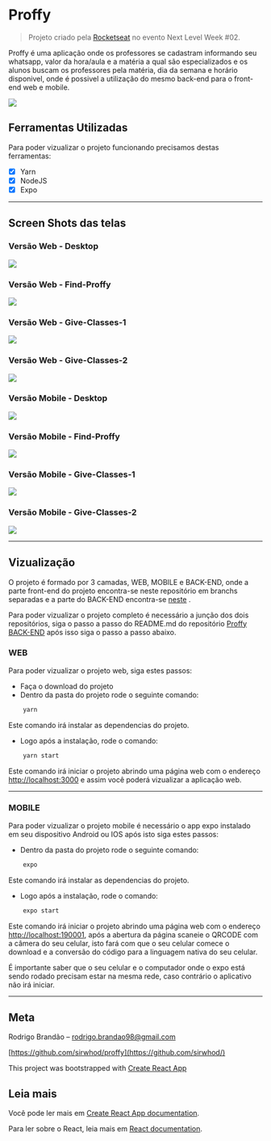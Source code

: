 # Proffy
> Projeto criado pela [Rocketseat](https://rocketseat.com.br) no evento Next Level Week #02.


Proffy é uma aplicação onde os professores se cadastram informando seu whatsapp, valor da hora/aula e a matéria a qual são especializados e os alunos buscam os professores pela matéria, dia da semana e horário disponivel, onde é possivel a utilização do mesmo back-end para o front-end web e mobile.

![](./src/assets/images/logo-header.svg)

## Ferramentas Utilizadas

Para poder vizualizar o projeto funcionando precisamos destas ferramentas:

- [x] Yarn
- [x] NodeJS
- [X] Expo

***
## Screen Shots das telas

### Versão Web - Desktop

![](./public/images/capa-web-desktop.JPG)

### Versão Web - Find-Proffy

![](./public/images/find-proffy.JPG)

### Versão Web - Give-Classes-1

![](./public/images/give-classes-1.JPG)

### Versão Web - Give-Classes-2

![](./public/images/give-classes-2.JPG)

### Versão Mobile - Desktop

![](./public/images/capa-web-mobile.JPG)

### Versão Mobile - Find-Proffy

![](./public/images/find-proffy-mobile.JPG)

### Versão Mobile - Give-Classes-1

![](./public/images/Give-Classes-1-mobile.JPG)

### Versão Mobile - Give-Classes-2

![](./public/images/Give-Classes-2-mobile.JPG)

***
## Vizualização
O projeto é formado por 3 camadas, WEB, MOBILE e BACK-END, onde a parte front-end do projeto encontra-se neste repositório em branchs separadas e a parte do BACK-END encontra-se [neste](https://github.com/sirwhod/Proffy-Back-end) .

Para poder vizualizar o projeto completo é necessário a junção dos dois repositórios, siga o passo a passo do README.md do repositório [Proffy BACK-END](https://github.com/sirwhod/Proffy-Back-end)
após isso siga o passo a passo abaixo.

### WEB
Para poder vizualizar o projeto web, siga estes passos:

- Faça o download do projeto
- Dentro da pasta do projeto rode o seguinte comando:

```sh
    yarn
```
Este comando irá instalar as dependencias do projeto.

- Logo após a instalação, rode o comando:

```sh
    yarn start
```
Este comando irá iniciar o projeto abrindo uma página web com o endereço [http://localhost:3000](http://localhost:3000) e assim você poderá vizualizar a aplicação web.
***
### MOBILE

Para poder vizualizar o projeto mobile é necessário o app expo instalado em seu dispositivo Android ou IOS após isto siga estes passos:

- Dentro da pasta do projeto rode o seguinte comando:

```sh
    expo
```
Este comando irá instalar as dependencias do projeto.

- Logo após a instalação, rode o comando:

```sh
    expo start
```
Este comando irá iniciar o projeto abrindo uma página web com o endereço [http://localhost:190001](http://localhost:190001), após a abertura da página scaneie o QRCODE com a câmera do seu celular,
isto fará com que o seu celular comece o download e a conversão do código para a linguagem nativa do seu celular.

É importante saber que o seu celular e o computador onde o expo está sendo rodado precisam estar na mesma rede, caso contrário o aplicativo não irá iniciar.

***
## Meta

Rodrigo Brandão –  rodrigo.brandao98@gmail.com

[https://github.com/sirwhod/proffy](https://github.com/sirwhod/)


This project was bootstrapped with [Create React App](https://github.com/facebook/create-react-app)


## Leia mais

Você pode ler mais em [Create React App documentation](https://facebook.github.io/create-react-app/docs/getting-started).

Para ler sobre o React, leia mais em [React documentation](https://reactjs.org/).